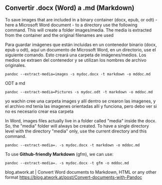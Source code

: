 ## Convertir .docx (Word) a .md (Markdown)

To save images that are included in a binary container (docx, epub, or odt) - here a Microsoft Word document - to a directory use the following command. This will create a folder images/media. The media is extracted from the container and the original filenames are used


Para guardar imágenes que están incluidas en un contenedor binario (docx, epub u odt), aquí un documento de Microsoft Word, en un directorio, use el siguiente comando. Esto creará una carpeta de imágenes/medios. Los medios se extraen del contenedor y se utilizan los nombres de archivo originales.





```
pandoc --extract-media=images -s mydoc.docx -t markdown -o mddoc.md
```

ODT a md
```
pandoc --extract-media=Pictures -s mydoc.odt -t markdown -o mddoc.md
```


yo wachín cree una carpeta images y allí dentro se crearon las imagenes, y el archivo md tenía las imagenes orientadas allí y funciona, pero debo ver si no es necesario crear esa carpeta

In Word, images files actually live in a folder called "media" inside the docx. So, the "media" folder will always be created. To have a single directory level with the directory "media" only, use the current directory and this command.

```
pandoc --extract-media=. -s mydoc.docx -t markdown -o mddoc.md
```

To use **Github-friendly Markdown** (gfm), we can use:

```
pandoc --extract-media=. -s mydoc.docx -t gfm -o mddoc.md
```


blog.atwork.at | Convert Word documents to Markdown, HTML or any other format
https://blog.atwork.at/post/Convert-documents-with-Pandoc
